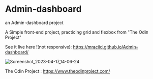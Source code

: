 # Admin-dashboard
an Admin-dashboard project 

A Simple front-end project, practicing grid and flexbox from "The Odin Project" 

See it live here !(not responsive): https://mraciid.github.io/Admin-dashboard/

![Screenshot_2023-04-17_14-06-24](https://user-images.githubusercontent.com/100881182/232481780-e77e4859-01cd-43c0-b56b-30f25e638b25.png)




The Odin Project : https://www.theodinproject.com/
